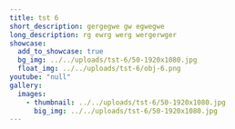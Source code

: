 ```yaml
---
title: tst 6
short_description: gergegwe gw egwegwe
long_description: rg ewrg werg wergerwger
showcase:
  add_to_showcase: true
  bg_img: ../../uploads/tst-6/50-1920x1080.jpg
  float_img: ../../uploads/tst-6/obj-6.png
youtube: "null"
gallery:
  images:
    - thumbnail: ../../uploads/tst-6/50-1920x1080.jpg
      big_img: ../../uploads/tst-6/50-1920x1080.jpg
---
```

